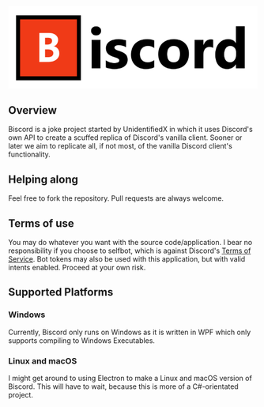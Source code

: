 <p align="center">
  <img src="https://github.com/UnidentifiedX/Biscord/blob/master/Biscord.png?raw=true" alt="Biscord Logo"/>
</p>

## Overview
Biscord is a joke project started by UnidentifiedX in which it uses Discord's own API to create a scuffed replica of Discord's vanilla client. Sooner or later we aim to replicate
all, if not most, of the vanilla Discord client's functionality.

## Helping along
Feel free to fork the repository. Pull requests are always welcome.

## Terms of use
You may do whatever you want with the source code/application. I bear no responsibility if you choose to selfbot, which is against Discord's [Terms of Service](https://discord.com/terms).
Bot tokens may also be used with this application, but with valid intents enabled. Proceed at your own risk.

## Supported Platforms
### Windows
Currently, Biscord only runs on Windows as it is written in WPF which only supports compiling to Windows Executables. 

### Linux and macOS
I might get around to using Electron to make a Linux and macOS version of Biscord. This will have to wait, because this is more of a C#-orientated project.
